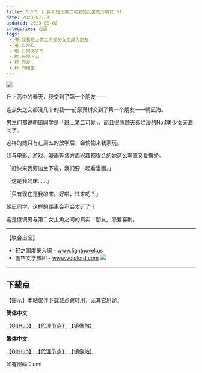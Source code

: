 ```yaml
---
title: たかた | 我和班上第二可爱的女生成为朋友 01
date: 2023-07-31
updated: 2023-08-02
categories: 台版
tags: 
 - 书.我和班上第二可爱的女生成为朋友
 - 著.たかた
 - 绘.日向あずり
 - 绘.长部トム
 - 标.恋爱
 - 标.同级生
---
```


![](https://ghproxy.com/https://raw.githubusercontent.com/qtqtEricChiu/LightSnacks/master/pages/source/23/08/02/umi/cover.jpg)

升上高中的春天，我交到了第一个朋友——

连点头之交都没几个的我──前原真树交到了第一个朋友——朝凪海。

男生们都说朝凪同学是「班上第二可爱」，而且很照顾天真烂漫的No.1美少女天海同学。

这样的她只有在周五的放学后，会偷偷来我家玩。

我与电影、游戏、漫画等各方面兴趣都很合的她这么率直又爱撒娇。

「赶快来我旁边坐下啦，我们要一起看漫画。」

「这是我的床……」

「只有现在是我的床。好啦，过来吧？」

朝凪同学，这样的距离会不会太近了？

这是低调男与第二女主角之间的真实「朋友」恋爱喜剧。

---

【联合出品】

- 轻之国度录入组 -
www.lightnovel.us
- 虚空文学旅团 -
www.voidlord.com
![](https://cdn.staticaly.com/gh/Minami926494/EPUB-COVER@main/logo.webp)

---

## 下载点

【提示】本站仅作下载载点跳转用，无其它用途。

**简体中文**

[【GitHub】](https://raw.githubusercontent.com/qtqtEricChiu/LightSnacks/master/pages/source/23/08/02/umi/%5B%E3%81%9F%E3%81%8B%E3%81%9F%5D.%E6%88%91%E5%92%8C%E7%8F%AD%E4%B8%8A%E7%AC%AC%E4%BA%8C%E5%8F%AF%E7%88%B1%E7%9A%84%E5%A5%B3%E7%94%9F%E6%88%90%E4%B8%BA%E6%9C%8B%E5%8F%8B.01.epub) [【代理节点】](https://ghproxy.com/https://github.com/qtqtEricChiu/LightSnacks/raw/master/pages/source/23/08/02/umi/%5B%E3%81%9F%E3%81%8B%E3%81%9F%5D.%E6%88%91%E5%92%8C%E7%8F%AD%E4%B8%8A%E7%AC%AC%E4%BA%8C%E5%8F%AF%E7%88%B1%E7%9A%84%E5%A5%B3%E7%94%9F%E6%88%90%E4%B8%BA%E6%9C%8B%E5%8F%8B.01.epub) [【镜像站】](https://hub.nuaa.cf/qtqtEricChiu/LightSnacks/raw/master/pages/source/23/08/02/umi/%5B%E3%81%9F%E3%81%8B%E3%81%9F%5D.%E6%88%91%E5%92%8C%E7%8F%AD%E4%B8%8A%E7%AC%AC%E4%BA%8C%E5%8F%AF%E7%88%B1%E7%9A%84%E5%A5%B3%E7%94%9F%E6%88%90%E4%B8%BA%E6%9C%8B%E5%8F%8B.01.epub)

**繁体中文**

[【GitHub】](https://raw.githubusercontent.com/qtqtEricChiu/LightSnacks/master/pages/source/23/08/02/umi/%5Brelease%5D%5Bzht%5D%5B%E3%81%9F%E3%81%8B%E3%81%9F%5D.%E6%88%91%E5%92%8C%E7%8F%AD%E4%B8%8A%E7%AC%AC%E4%BA%8C%E5%8F%AF%E6%84%9B%E7%9A%84%E5%A5%B3%E7%94%9F%E6%88%90%E7%82%BA%E6%9C%8B%E5%8F%8B.01.epub) [【代理节点】](https://ghproxy.com/https://github.com/qtqtEricChiu/LightSnacks/raw/master/pages/source/23/08/02/umi/%5Brelease%5D%5Bzht%5D%5B%E3%81%9F%E3%81%8B%E3%81%9F%5D.%E6%88%91%E5%92%8C%E7%8F%AD%E4%B8%8A%E7%AC%AC%E4%BA%8C%E5%8F%AF%E6%84%9B%E7%9A%84%E5%A5%B3%E7%94%9F%E6%88%90%E7%82%BA%E6%9C%8B%E5%8F%8B.01.epub) [【镜像站】](https://hub.nuaa.cf/qtqtEricChiu/LightSnacks/raw/master/pages/source/23/08/02/umi/%5Brelease%5D%5Bzht%5D%5B%E3%81%9F%E3%81%8B%E3%81%9F%5D.%E6%88%91%E5%92%8C%E7%8F%AD%E4%B8%8A%E7%AC%AC%E4%BA%8C%E5%8F%AF%E6%84%9B%E7%9A%84%E5%A5%B3%E7%94%9F%E6%88%90%E7%82%BA%E6%9C%8B%E5%8F%8B.01.epub)

如有密码：umi